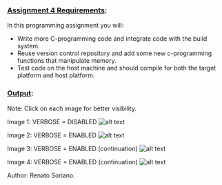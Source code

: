 ### <ins>Assignment 4 Requirements</ins>:  

In this programming assignment you will:

- Write more C-programming code and integrate code with the build system. 
- Reuse version control repository and add some new c-programming functions that manipulate memory.
- Test code on the host machine and should compile for both the target platform and host platform. 

### <ins>Output</ins>:  

Note: Click on each image for better visibility.

Image 1: VERBOSE = DISABLED
![alt text](https://github.com/renatosoriano/Coursera-Introduction-to-Embedded-Systems-Software-and-Development-Environments/blob/master/Assignments/Final_assessment/course1/Course1_1.png)

Image 2: VERBOSE = ENABLED
![alt text](https://github.com/renatosoriano/Coursera-Introduction-to-Embedded-Systems-Software-and-Development-Environments/blob/master/Assignments/Final_assessment/course1/Course1_2.png)

Image 3: VERBOSE = ENABLED (continuation)
![alt text](https://github.com/renatosoriano/Coursera-Introduction-to-Embedded-Systems-Software-and-Development-Environments/blob/master/Assignments/Final_assessment/course1/Course1_3.png)

Image 4: VERBOSE = ENABLED (continuation)
![alt text](https://github.com/renatosoriano/Coursera-Introduction-to-Embedded-Systems-Software-and-Development-Environments/blob/master/Assignments/Final_assessment/course1/Course1_4.png)

Author: Renato Soriano.
